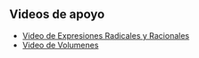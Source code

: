 ## Videos de apoyo
- [Video de Expresiones Radicales y Racionales](https://ujaverianacali.hosted.panopto.com/Panopto/Pages/Viewer.aspx?id=dbce3cd4-9030-4cc6-9c72-b34c00d3df19)
- [Video de Volumenes](https://ujaverianacali.hosted.panopto.com/Panopto/Pages/Viewer.aspx?id=54d9ce1f-4d4f-4b20-aba3-b34c00d3dee4)
